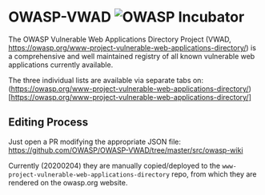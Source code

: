 # OWASP-VWAD ![OWASP Incubator](https://img.shields.io/badge/owasp-incubator-blue.svg)

The OWASP Vulnerable Web Applications Directory Project (VWAD, https://owasp.org/www-project-vulnerable-web-applications-directory/) is a comprehensive and well maintained registry of all known vulnerable web applications currently available.

The three individual lists are available via separate tabs on: (https://owasp.org/www-project-vulnerable-web-applications-directory/)[https://owasp.org/www-project-vulnerable-web-applications-directory/] 

## Editing Process

Just open a PR modifying the appropriate JSON file:
https://github.com/OWASP/OWASP-VWAD/tree/master/src/owasp-wiki

Currently (20200204) they are manually copied/deployed to the `www-project-vulnerable-web-applications-directory` repo, from which they are rendered on the owasp.org website. 
